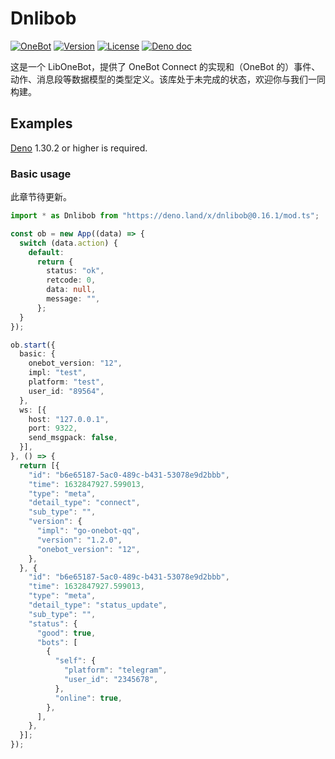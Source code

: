 # Dnlibob

[![OneBot](https://img.shields.io/badge/OneBot-12-black)](https://12.onebot.dev/)
[![Version](https://img.shields.io/github/v/tag/botuniverse/dnlibob.svg)](https://github.com/botuniverse/dnlibob/releases)
[![License](https://img.shields.io/github/license/botuniverse/dnlibob)](https://github.com/botuniverse/dnlibob/blob/main/LICENSE)
[![Deno doc](https://doc.deno.land/badge.svg)](https://doc.deno.land/https://deno.land/x/dnlibob/mod.ts)

这是一个 LibOneBot，提供了 OneBot Connect 的实现和（OneBot
的）事件、动作、消息段等数据模型的类型定义。该库处于未完成的状态，欢迎你与我们一同构建。

## Examples

[Deno](https://github.com/denoland/deno) 1.30.2 or higher is required.

### Basic usage

此章节待更新。

```ts
import * as Dnlibob from "https://deno.land/x/dnlibob@0.16.1/mod.ts";

const ob = new App((data) => {
  switch (data.action) {
    default:
      return {
        status: "ok",
        retcode: 0,
        data: null,
        message: "",
      };
  }
});

ob.start({
  basic: {
    onebot_version: "12",
    impl: "test",
    platform: "test",
    user_id: "89564",
  },
  ws: [{
    host: "127.0.0.1",
    port: 9322,
    send_msgpack: false,
  }],
}, () => {
  return [{
    "id": "b6e65187-5ac0-489c-b431-53078e9d2bbb",
    "time": 1632847927.599013,
    "type": "meta",
    "detail_type": "connect",
    "sub_type": "",
    "version": {
      "impl": "go-onebot-qq",
      "version": "1.2.0",
      "onebot_version": "12",
    },
  }, {
    "id": "b6e65187-5ac0-489c-b431-53078e9d2bbb",
    "time": 1632847927.599013,
    "type": "meta",
    "detail_type": "status_update",
    "sub_type": "",
    "status": {
      "good": true,
      "bots": [
        {
          "self": {
            "platform": "telegram",
            "user_id": "2345678",
          },
          "online": true,
        },
      ],
    },
  }];
});
```
